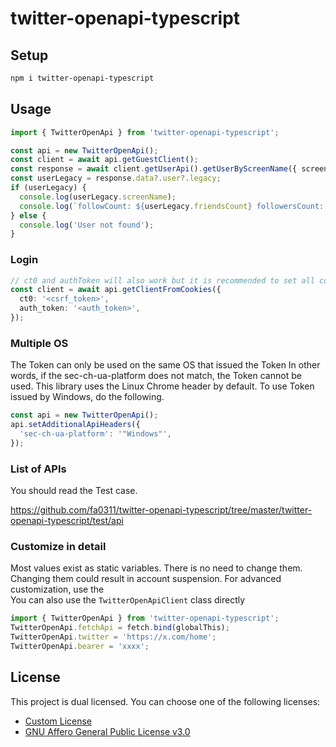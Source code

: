 # twitter-openapi-typescript

## Setup

```sh
npm i twitter-openapi-typescript
```

## Usage

```typescript
import { TwitterOpenApi } from 'twitter-openapi-typescript';

const api = new TwitterOpenApi();
const client = await api.getGuestClient();
const response = await client.getUserApi().getUserByScreenName({ screenName: 'elonmusk' });
const userLegacy = response.data?.user?.legacy;
if (userLegacy) {
  console.log(userLegacy.screenName);
  console.log(`followCount: ${userLegacy.friendsCount} followersCount: ${userLegacy.followersCount}`);
} else {
  console.log('User not found');
}
```

### Login

```typescript
// ct0 and authToken will also work but it is recommended to set all cookies.
const client = await api.getClientFromCookies({
  ct0: '<csrf_token>',
  auth_token: '<auth_token>',
});
```

### Multiple OS

The Token can only be used on the same OS that issued the Token
In other words, if the sec-ch-ua-platform does not match, the Token cannot be used.
This library uses the Linux Chrome header by default.
To use Token issued by Windows, do the following.

```typescript
const api = new TwitterOpenApi();
api.setAdditionalApiHeaders({
  'sec-ch-ua-platform': '"Windows"',
});
```

### List of APIs

You should read the Test case.

<https://github.com/fa0311/twitter-openapi-typescript/tree/master/twitter-openapi-typescript/test/api>

### Customize in detail

Most values exist as static variables. There is no need to change them.
Changing them could result in account suspension.
For advanced customization, use the  
You can also use the `TwitterOpenApiClient` class directly

```typescript
import { TwitterOpenApi } from 'twitter-openapi-typescript';
TwitterOpenApi.fetchApi = fetch.bind(globalThis);
TwitterOpenApi.twitter = 'https://x.com/home';
TwitterOpenApi.bearer = 'xxxx';
```

## License

This project is dual licensed. You can choose one of the following licenses:

- [Custom License](./LICENSE)
- [GNU Affero General Public License v3.0](./LICENSE.AGPL)
